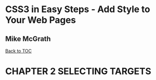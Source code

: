 # **CSS3 in Easy Steps - Add Style to Your Web Pages**
## Mike McGrath

[Back to TOC](./THE%20BOOK%20ON%20CSS3.md)

# CHAPTER 2 SELECTING TARGETS




